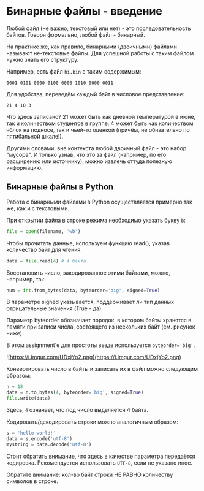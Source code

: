 # Бинарные файлы - введение

Любой файл (не важно, текстовый или нет) - это последовательность байтов. 
Говоря формально, любой файл - бинарный.

На практике же, как правило, бинарными (двоичными) файлами называют не-текстовые файлы.
Для успешной работы с таким файлом нужно знать его структуру.

Например, есть файл `hi.bin` с таким содержимым:
```
0001 0101 0000 0100 0000 1010 0000 0011
```

Для удобства, переведём каждый байт в числовое представление:
```
21 4 10 3 
```

Что здесь записано? 21 может быть как дневной температурой в июне, так и количеством студентов в группе.
4 может быть как количеством яблок на подносе, так и чьей-то оценкой
(причём, не обязательно по пятибальной шкале!).

Другими словами, вне контекста любой двоичный файл - это набор "мусора".
И только узнав, что это за файл (например, по его расширению или источнику),
можно извлечь оттуда полезную информацию.

## Бинарные файлы в Python

Работа с бинарными файлами в Python осуществляется примерно так же, как и с текстовыми.

При открытии файла в строке режима необходимо указать букву `b`:
```python
file = open(filename, 'wb')
```

Чтобы прочитать данные, используем функцию read(), указав количество байт для чтения.

```python
data = file.read(4) # 4 байта
```

Восстановить число, закодированное этими байтами, можно, например, так:
```python
num = int.from_bytes(data, byteorder='big', signed=True)
```

В параметре signed указывается, поддерживает ли тип данных отрицательные значения (True - да).


Параметр byteorder обозначает порядок, в котором байты хранятся в памяти
при записи числа, состоящего из нескольких байт (см. рисунок ниже).

В этом assignment'е для простоты везде используется `byteorder='big'`.

![https://i.imgur.com/UDxjYo2.png](https://i.imgur.com/UDxjYo2.png)

Конвертировать число в байты и записать их в файл можно следующим образом:
```python
n = 18
data = n.to_bytes(4, byteorder='big', signed=True)
file.write(data)
```

Здесь, `4` означает, что под число выделяется 4 байта.

Кодировать/декодировать строки можно аналогичным образом:
```python
s = 'hello world!'
data = s.encode('utf-8')
mystring = data.decode('utf-8')
```

Стоит обратить внимание, что здесь в качестве параметра передаётся кодировка.
Рекомендуется использовать `UTF-8`, если не указано иное.

Обратите внимание: кол-во байт строки  НЕ РАВНО количеству символов в строке.
